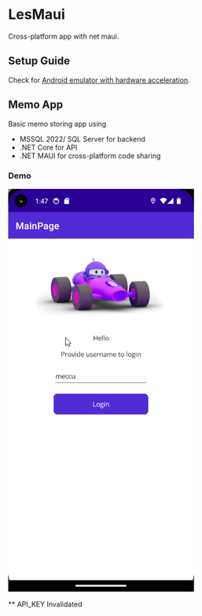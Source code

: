 # LesMaui


Cross-platform app with net maui.


## Setup Guide

Check for [Android emulator with hardware acceleration](https://docs.microsoft.com/xamarin/android/get-started/installation/android-emulator?WT.mc_id=friends-mauiworkshop-jamont).


## Memo App

Basic memo storing app using

* MSSQL 2022/ SQL Server for backend
* .NET Core for API 
* .NET MAUI for cross-platform code sharing


### Demo
![](./res/qemu-demo.gif)

** API_KEY Invalidated
